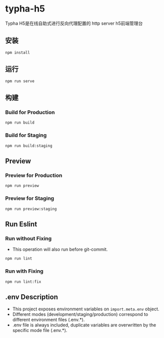 # typha-h5

Typha H5是在线自助式进行反向代理配置的 http server h5前端管理台

## 安装

```shell
npm install
```

## 运行

```shell
npm run serve
```

## 构建

### Build for Production

```shell
npm run build
```

### Build for Staging

```shell
npm run build:staging
```

## Preview

### Preview for Production

```shell
npm run preview
```

### Preview for Staging

```shell
npm run preview:staging
```

## Run Eslint

### Run without Fixing

- This operation will also run before git-commit.

```shell
npm run lint
```

### Run with Fixing

```shell
npm run lint:fix
```

## .env Description

- This project exposes environment variables on `import.meta.env` object.
- Different modes (development/staging/production) correspond to different environment files (.env.*).
- .env file is always included, duplicate variables are overwritten by the specific mode file (.env.*).

